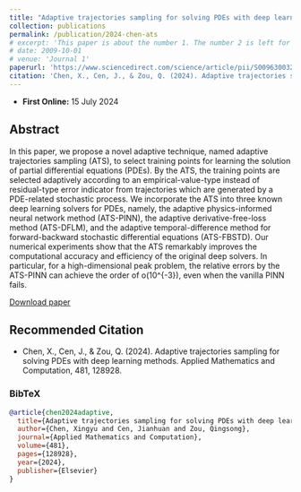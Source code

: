 ```yaml
---
title: "Adaptive trajectories sampling for solving PDEs with deep learning methods"
collection: publications
permalink: /publication/2024-chen-ats
# excerpt: 'This paper is about the number 1. The number 2 is left for future work.'
# date: 2009-10-01
# venue: 'Journal 1'
paperurl: 'https://www.sciencedirect.com/science/article/pii/S0096300324003898'
citation: 'Chen, X., Cen, J., & Zou, Q. (2024). Adaptive trajectories sampling for solving PDEs with deep learning methods. Applied Mathematics and Computation, 481, 128928.'
---
```


- **First Online:** 15 July 2024

## Abstract

In this paper, we propose a novel adaptive technique, named adaptive trajectories sampling (ATS), to select training points for learning the solution of partial differential equations (PDEs). By the ATS, the training points are selected adaptively according to an empirical-value-type instead of residual-type error indicator from trajectories which are generated by a PDE-related stochastic process. We incorporate the ATS into three known deep learning solvers for PDEs, namely, the adaptive physics-informed neural network method (ATS-PINN), the adaptive derivative-free-loss method (ATS-DFLM), and the adaptive temporal-difference method for forward-backward stochastic differential equations (ATS-FBSTD). Our numerical experiments show that the ATS remarkably improves the computational accuracy and efficiency of the original deep solvers. In particular, for a high-dimensional peak problem, the relative errors by the ATS-PINN can achieve the order of o(10^{-3}), even when the vanilla PINN fails.

[Download paper](https://www.sciencedirect.com/science/article/pii/S0096300324003898)


## Recommended Citation

* Chen, X., Cen, J., & Zou, Q. (2024). Adaptive trajectories sampling for solving PDEs with deep learning methods. Applied Mathematics and Computation, 481, 128928.

### BibTeX
```bibtex
@article{chen2024adaptive,
  title={Adaptive trajectories sampling for solving PDEs with deep learning methods},
  author={Chen, Xingyu and Cen, Jianhuan and Zou, Qingsong},
  journal={Applied Mathematics and Computation},
  volume={481},
  pages={128928},
  year={2024},
  publisher={Elsevier}
}
```